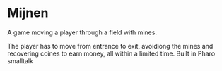 # Mijnen
A game moving a player through a field with mines.

The player has to move from entrance to exit, avoidiong the mines and recovering coines to earn money, all within a limited time.
Built in Pharo smalltalk
